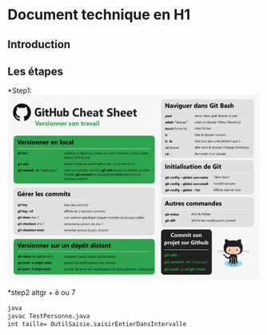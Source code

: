 # Document technique en H1
## Introduction
## Les étapes
*Step1:
![alt text](git_commande.jpg)

*step2 altgr + è ou 7

```
java
javac TestPersonne.java
int taille= OutilSaisie.saisirEntierDansIntervalle

```